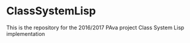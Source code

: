 # ClassSystemLisp
This is the repository for the 2016/2017 PAva project Class System Lisp implementation
